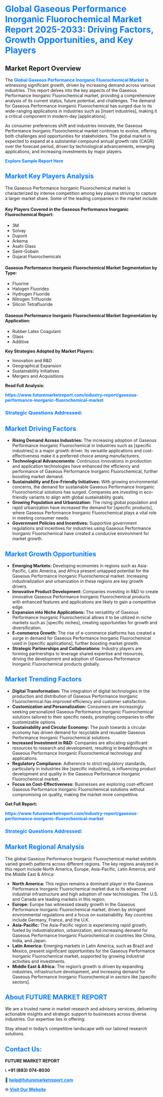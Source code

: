<h1 style="color: #007BFF;">Global Gaseous Performance Inorganic Fluorochemical Market Report 2025-2033: Driving Factors, Growth Opportunities, and Key Players</h1>

<section id="overview">
<h2>Market Report Overview</h2>
<p>The <a href="https://www.futuremarketreport.com/industry-report/gaseous-performance-inorganic-fluorochemical-market" style="color: #007BFF; text-decoration: none;"><strong>Global Gaseous Performance Inorganic Fluorochemical Market</strong></a> is witnessing significant growth, driven by increasing demand across various industries. This report delves into the key aspects of the Gaseous Performance Inorganic Fluorochemical market, providing a comprehensive analysis of its current status, future potential, and challenges. The demand for Gaseous Performance Inorganic Fluorochemical has surged due to its wide-ranging applications in industries such as [insert industries], making it a critical component in modern-day [applications].</p>
<p>As consumer preferences shift and industries innovate, the Gaseous Performance Inorganic Fluorochemical market continues to evolve, offering both challenges and opportunities for stakeholders. The global market is expected to expand at a substantial compound annual growth rate (CAGR) over the forecast period, driven by technological advancements, emerging applications, and increasing investments by major players.</p>
</section>

<section id="overview">
<p><a href="https://www.futuremarketreport.com/request-sample/reportId=84125" style="color: #007BFF; text-decoration: none;"><strong>Explore Sample Report Here</strong></a></p>
</section>

<section id="key-players">
<h2 style="color: #007BFF;">Market Key Players Analysis</h2>
<p>The Gaseous Performance Inorganic Fluorochemical market is characterized by intense competition among key players striving to capture a larger market share. Some of the leading companies in the market include:</p>
<h4>Key Players Covered in the Gaseous Performance Inorganic Fluorochemical Report:</h4>
<ul><li>3M</li><li>Solvay</li><li>Dupont</li><li>Arkema</li><li>Asahi Glass</li><li>Saint-Gobain</li><li>Gujarat Fluorochemicals</li></ul>
<h4>Gaseous Performance Inorganic Fluorochemical Market Segmentation by Type:</h4>
<ul><li>Fluorine</li><li>Halogen Fluorides</li><li>Hydrogen Fluoride</li><li>Nitrogen Trifluoride</li><li>Silicon Tetrafluoride</li></ul>

<h4>Gaseous Performance Inorganic Fluorochemical Market Segmentation by Application:</h4>
<ul><li>Rubber Latex Coagulant</li><li>Glass</li><li>Additive</li></ul>
<p><strong>Key Strategies Adopted by Market Players:</strong></p>
<ul>
<li>Innovation and R&D</li>
<li>Geographical Expansion</li>
<li>Sustainability Initiatives</li>
<li>Mergers and Acquisitions</li>
</ul>
</section>

<section>
<p><strong>Read Full Analysis: </strong></p><a href="https://www.futuremarketreport.com/industry-report/gaseous-performance-inorganic-fluorochemical-market" style="color: #007BFF; text-decoration: none;"><strong>https://www.futuremarketreport.com/industry-report/gaseous-performance-inorganic-fluorochemical-market</strong></a>
<h3 style="color: #007BFF;">Strategic Questions Addressed:</h3>
</section>

<section id="driving-factors">
<h2 style="color: #007BFF;">Market Driving Factors</h2>
<ul>
<li><strong>Rising Demand Across Industries:</strong> The increasing adoption of Gaseous Performance Inorganic Fluorochemical in industries such as [specific industries] is a major growth driver. Its versatile applications and cost-effectiveness make it a preferred choice among manufacturers.</li>
<li><strong>Technological Advancements:</strong> Continuous innovations in production and application technologies have enhanced the efficiency and performance of Gaseous Performance Inorganic Fluorochemical, further boosting market demand.</li>
<li><strong>Sustainability and Eco-Friendly Initiatives:</strong> With growing environmental concerns, the demand for sustainable Gaseous Performance Inorganic Fluorochemical solutions has surged. Companies are investing in eco-friendly variants to align with global sustainability goals.</li>
<li><strong>Growing Population and Urbanization:</strong> The rising global population and rapid urbanization have increased the demand for [specific products], where Gaseous Performance Inorganic Fluorochemical plays a vital role in meeting consumer needs.</li>
<li><strong>Government Policies and Incentives:</strong> Supportive government regulations and incentives for industries using Gaseous Performance Inorganic Fluorochemical have created a conducive environment for market growth.</li>
</ul>
</section>

<section id="growth-opportunities">
<h2 style="color: #007BFF;">Market Growth Opportunities</h2>
<ul>
<li><strong>Emerging Markets:</strong> Developing economies in regions such as Asia-Pacific, Latin America, and Africa present untapped potential for the Gaseous Performance Inorganic Fluorochemical market. Increasing industrialization and urbanization in these regions are key growth drivers.</li>
<li><strong>Innovative Product Development:</strong> Companies investing in R&D to create innovative Gaseous Performance Inorganic Fluorochemical products with enhanced features and applications are likely to gain a competitive edge.</li>
<li><strong>Expansion into Niche Applications:</strong> The versatility of Gaseous Performance Inorganic Fluorochemical allows it to be utilized in niche markets such as [specific niches], creating opportunities for growth and diversification.</li>
<li><strong>E-commerce Growth:</strong> The rise of e-commerce platforms has created a surge in demand for Gaseous Performance Inorganic Fluorochemical used in [specific applications], further boosting market growth.</li>
<li><strong>Strategic Partnerships and Collaborations:</strong> Industry players are forming partnerships to leverage shared expertise and resources, driving the development and adoption of Gaseous Performance Inorganic Fluorochemical products globally.</li>
</ul>
</section>

<section id="trending-factors">
<h2 style="color: #007BFF;">Market Trending Factors</h2>
<ul>
<li><strong>Digital Transformation:</strong> The integration of digital technologies in the production and distribution of Gaseous Performance Inorganic Fluorochemical has improved efficiency and customer satisfaction.</li>
<li><strong>Customization and Personalization:</strong> Consumers are increasingly seeking personalized Gaseous Performance Inorganic Fluorochemical solutions tailored to their specific needs, prompting companies to offer customizable options.</li>
<li><strong>Sustainability and Circular Economy:</strong> The push towards a circular economy has driven demand for recyclable and reusable Gaseous Performance Inorganic Fluorochemical solutions.</li>
<li><strong>Increased Investment in R&D:</strong> Companies are allocating significant resources to research and development, resulting in breakthroughs in Gaseous Performance Inorganic Fluorochemical technology and applications.</li>
<li><strong>Regulatory Compliance:</strong> Adherence to strict regulatory standards, particularly in industries like [specific industries], is influencing product development and quality in the Gaseous Performance Inorganic Fluorochemical market.</li>
<li><strong>Focus on Cost-Effectiveness:</strong> Businesses are exploring cost-efficient Gaseous Performance Inorganic Fluorochemical solutions without compromising on quality, making the market more competitive.</li>
</ul>
</section>

<section>
<p><strong>Get Full Report: </strong></p><a href="https://www.futuremarketreport.com/industry-report/gaseous-performance-inorganic-fluorochemical-market" style="color: #007BFF; text-decoration: none;"><strong>https://www.futuremarketreport.com/industry-report/gaseous-performance-inorganic-fluorochemical-market</strong></a>
<h3 style="color: #007BFF;">Strategic Questions Addressed:</h3>
</section>


<section id="regional-analysis">
<h2 style="color: #007BFF;">Market Regional Analysis</h2>
<p>The global Gaseous Performance Inorganic Fluorochemical market exhibits varied growth patterns across different regions. The key regions analyzed in this report include North America, Europe, Asia-Pacific, Latin America, and the Middle East & Africa:</p>
<ul>
<li><strong>North America:</strong> This region remains a dominant player in the Gaseous Performance Inorganic Fluorochemical market due to its advanced industrial infrastructure and high adoption of new technologies. The U.S. and Canada are leading markets in this region.</li>
<li><strong>Europe:</strong> Europe has witnessed steady growth in the Gaseous Performance Inorganic Fluorochemical market, driven by stringent environmental regulations and a focus on sustainability. Key countries include Germany, France, and the U.K.</li>
<li><strong>Asia-Pacific:</strong> The Asia-Pacific region is experiencing rapid growth, fueled by industrialization, urbanization, and increasing demand for Gaseous Performance Inorganic Fluorochemical in countries like China, India, and Japan.</li>
<li><strong>Latin America:</strong> Emerging markets in Latin America, such as Brazil and Mexico, present significant opportunities for the Gaseous Performance Inorganic Fluorochemical market, supported by growing industrial activities and investments.</li>
<li><strong>Middle East & Africa:</strong> The region’s growth is driven by expanding industries, infrastructure development, and increasing demand for Gaseous Performance Inorganic Fluorochemical in sectors like [specific sectors].</li>
</ul>
</section>

<footer>
<h2 style="color: #007BFF;">About FUTURE MARKET REPORT</h2>
<p>We are a trusted name in market research and advisory services, delivering actionable insights and strategic support to businesses across diverse industries. Our expertise lies in offering:</p>

<p>Stay ahead in today’s competitive landscape with our tailored research solutions.</p>

<h2 style="color: #007BFF;">Contact Us:</h2>
<p><strong>FUTURE MARKET REPORT</strong></p>
<p>📞 <strong>+91 (883) 074-8030</strong></p>
<p>📧 <strong><a href="mailto:help@futuremarketreport.com" style="color: #007BFF;">help@futuremarketreport.com</a></strong></p>
<p>🌐 <strong><a href="https://www.futuremarketreport.com/" style="color: #007BFF;">Visit Our Website</a></strong></p>
</footer>